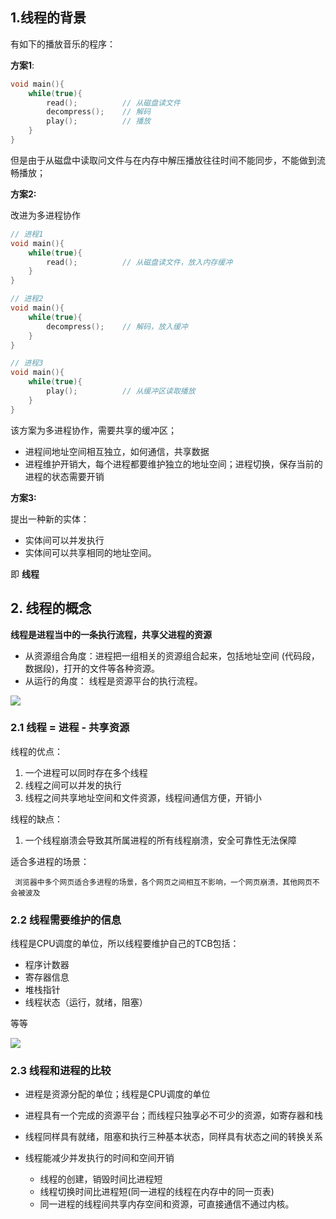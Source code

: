 ## 1.线程的背景

有如下的播放音乐的程序：

**方案1**:

```c
void main(){
    while(true){
        read();          // 从磁盘读文件
        decompress();    // 解码
        play();          // 播放
    }
}
```

但是由于从磁盘中读取问文件与在内存中解压播放往往时间不能同步，不能做到流畅播放；

**方案2:**

改进为多进程协作


```c
// 进程1
void main(){
    while(true){
        read();          // 从磁盘读文件，放入内存缓冲
    }
}

// 进程2
void main(){
    while(true){
        decompress();    // 解码，放入缓冲
    }
}

// 进程3
void main(){
    while(true){
        play();          // 从缓冲区读取播放
    }
}
```

该方案为多进程协作，需要共享的缓冲区；

- 进程间地址空间相互独立，如何通信，共享数据
- 进程维护开销大，每个进程都要维护独立的地址空间；进程切换，保存当前的进程的状态需要开销

**方案3:**

提出一种新的实体：

- 实体间可以并发执行
- 实体间可以共享相同的地址空间。

即 **线程**

## 2. 线程的概念

**线程是进程当中的一条执行流程，共享父进程的资源**

- 从资源组合角度：进程把一组相关的资源组合起来，包括地址空间 (代码段，数据段)，打开的文件等各种资源。
- 从运行的角度： 线程是资源平台的执行流程。

![](https://gitee.com/existorlive/exist-or-live-pic/raw/master/%E6%88%AA%E5%B1%8F2020-09-28%20%E4%B8%8A%E5%8D%887.08.57.png)

### 2.1 线程 = 进程 - 共享资源

线程的优点：

1. 一个进程可以同时存在多个线程
2. 线程之间可以并发的执行
3. 线程之间共享地址空间和文件资源，线程间通信方便，开销小

线程的缺点：

1. 一个线程崩溃会导致其所属进程的所有线程崩溃，安全可靠性无法保障

适合多进程的场景：
    
     浏览器中多个网页适合多进程的场景，各个网页之间相互不影响，一个网页崩溃，其他网页不会被波及

### 2.2 线程需要维护的信息

线程是CPU调度的单位，所以线程要维护自己的TCB包括：

- 程序计数器
- 寄存器信息
- 堆栈指针
- 线程状态（运行，就绪，阻塞）
  
等等
  
![](https://gitee.com/existorlive/exist-or-live-pic/raw/master/%E6%88%AA%E5%B1%8F2020-09-28%20%E4%B8%8A%E5%8D%887.19.26.png)


### 2.3 线程和进程的比较

- 进程是资源分配的单位；线程是CPU调度的单位

- 进程具有一个完成的资源平台；而线程只独享必不可少的资源，如寄存器和栈

- 线程同样具有就绪，阻塞和执行三种基本状态，同样具有状态之间的转换关系

- 线程能减少并发执行的时间和空间开销
  
  - 线程的创建，销毁时间比进程短
  - 线程切换时间比进程短(同一进程的线程在内存中的同一页表)
  - 同一进程的线程间共享内存空间和资源，可直接通信不通过内核。

